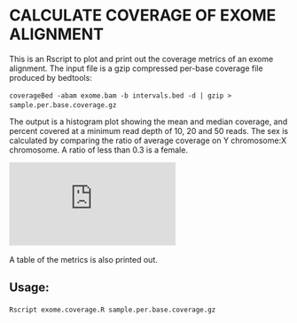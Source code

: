 # CALCULATE COVERAGE OF EXOME ALIGNMENT

This is an Rscript to plot and print out the coverage metrics of an exome alignment.
The input file is a gzip compressed per-base coverage file produced by bedtools:

`coverageBed -abam exome.bam -b intervals.bed -d | gzip > sample.per.base.coverage.gz`

The output is a histogram plot showing the mean and median coverage, and percent covered at a minimum read depth of 10, 20 and 50 reads.
The sex is calculated by comparing the ratio of average coverage on Y chromosome:X chromosome. A ratio of less than 0.3 is a female.

![alt tag](https://github.com/rbagnall/ExomeCoverage/blob/master/SRR701470.per.base.coverage.gz.pdf)

A table of the metrics is also printed out.

## Usage:

`Rscript exome.coverage.R sample.per.base.coverage.gz`
